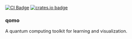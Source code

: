 
[CI]: https://github.com/haoxins/qomo/actions/workflows/rust.yaml
[CI Badge]: https://github.com/haoxins/qomo/actions/workflows/rust.yaml/badge.svg
[crates.io]: https://crates.io/crates/qomo
[crates.io badge]: https://img.shields.io/crates/v/qomo.svg

[![CI Badge]][CI]
[![crates.io badge]][crates.io]

### qomo

A quantum computing toolkit for learning and visualization.
